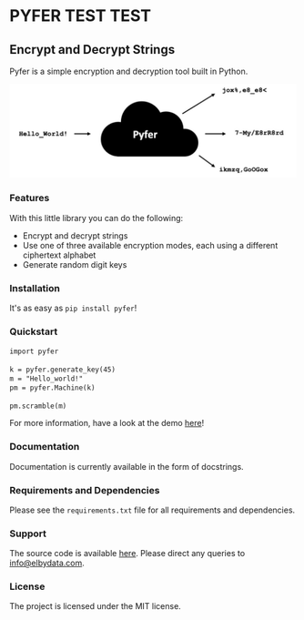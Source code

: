 # PYFER TEST TEST

## Encrypt and Decrypt Strings

Pyfer is a simple encryption and decryption tool built in Python. 

![pyfer_cover](aux/rm_cover.jpg)

### Features

With this little library you can do the following:

 - Encrypt and decrypt strings
 - Use one of three available encryption modes, each using a different ciphertext alphabet
 - Generate random digit keys

### Installation

It's as easy as `pip install pyfer`!

### Quickstart

```
import pyfer

k = pyfer.generate_key(45)
m = "Hello_world!"
pm = pyfer.Machine(k)

pm.scramble(m)

```

For more information, have a look at the demo [here](https://github.com/elbydata/pyfer/blob/master/demos/demo.ipynb)!

### Documentation

Documentation is currently available in the form of docstrings.

### Requirements and Dependencies

Please see the `requirements.txt` file for all requirements and dependencies.
 
### Support

The source code is available [here](https://github.com/elbydata/pyfer/tree/master/pyfer).
Please direct any queries to info@elbydata.com.

### License

The project is licensed under the MIT license.